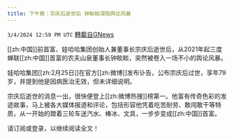 ```yaml
---
title: 下午察：宗庆后逝世后 钟睒睒深陷舆论风暴
---
```

`3/4/2024 12:59 PM UTC` [轉載自GNews](https://gnews.org/articles/2363769)

[[zh:中国]]前首富、娃哈哈集团创始人兼董事长宗庆后逝世后，从2021年起三度蝉联[[zh:中国]]首富的农夫山泉董事长钟睒睒，突然被卷入一场不小的舆论风暴。

娃哈哈集团[[zh:2月25日]]在官方[[zh:微博]]发布讣告，公布宗庆后过世，享年79岁，并提到他是因病医治无效，但未详细说明。

宗庆后逝世的消息一出，很快便登上[[zh:微博热搜]]榜第一。他富有传奇色彩的发迹故事，马上被各大媒体报道和评论，包括形容他凭着吃苦耐劳、敢闯敢干等特质，从一开始的蹬着三轮车送汽水、棒冰、文具，一步步变成[[zh:中国]]首富。

请订阅或登录，以继续阅读全文！
